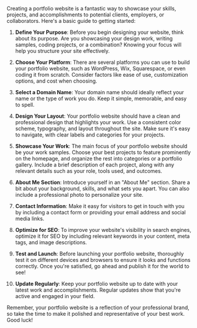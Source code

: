 Creating a portfolio website is a fantastic way to showcase your skills, projects, and accomplishments to potential clients, employers, or collaborators. Here's a basic guide to getting started:

1. **Define Your Purpose**: Before you begin designing your website, think about its purpose. Are you showcasing your design work, writing samples, coding projects, or a combination? Knowing your focus will help you structure your site effectively.

2. **Choose Your Platform**: There are several platforms you can use to build your portfolio website, such as WordPress, Wix, Squarespace, or even coding it from scratch. Consider factors like ease of use, customization options, and cost when choosing.

3. **Select a Domain Name**: Your domain name should ideally reflect your name or the type of work you do. Keep it simple, memorable, and easy to spell.

4. **Design Your Layout**: Your portfolio website should have a clean and professional design that highlights your work. Use a consistent color scheme, typography, and layout throughout the site. Make sure it's easy to navigate, with clear labels and categories for your projects.

5. **Showcase Your Work**: The main focus of your portfolio website should be your work samples. Choose your best projects to feature prominently on the homepage, and organize the rest into categories or a portfolio gallery. Include a brief description of each project, along with any relevant details such as your role, tools used, and outcomes.

6. **About Me Section**: Introduce yourself in an "About Me" section. Share a bit about your background, skills, and what sets you apart. You can also include a professional photo to personalize your site.

7. **Contact Information**: Make it easy for visitors to get in touch with you by including a contact form or providing your email address and social media links.

8. **Optimize for SEO**: To improve your website's visibility in search engines, optimize it for SEO by including relevant keywords in your content, meta tags, and image descriptions.

9. **Test and Launch**: Before launching your portfolio website, thoroughly test it on different devices and browsers to ensure it looks and functions correctly. Once you're satisfied, go ahead and publish it for the world to see!

10. **Update Regularly**: Keep your portfolio website up to date with your latest work and accomplishments. Regular updates show that you're active and engaged in your field.

Remember, your portfolio website is a reflection of your professional brand, so take the time to make it polished and representative of your best work. Good luck!
